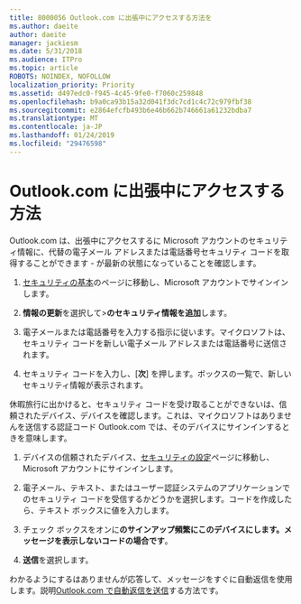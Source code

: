 ```yaml
---
title: 8000056 Outlook.com に出張中にアクセスする方法を
ms.author: daeite
author: daeite
manager: jackiesm
ms.date: 5/31/2018
ms.audience: ITPro
ms.topic: article
ROBOTS: NOINDEX, NOFOLLOW
localization_priority: Priority
ms.assetid: d497edc0-f945-4c45-9fe0-f7060c259848
ms.openlocfilehash: b9a0ca93b15a32d041f3dc7cd1c4c72c979fbf38
ms.sourcegitcommit: e2864efcfb493b6e46b662b746661a61232bdba7
ms.translationtype: MT
ms.contentlocale: ja-JP
ms.lasthandoff: 01/24/2019
ms.locfileid: "29476598"
---
```

# <a name="how-to-access-outlookcom-while-traveling"></a>Outlook.com に出張中にアクセスする方法

Outlook.com は、出張中にアクセスするに Microsoft アカウントのセキュリティ情報に、代替の電子メール アドレスまたは電話番号セキュリティ コードを取得することができます - が最新の状態になっていることを確認します。
  
1. [セキュリティの基本](https://go.microsoft.com/fwlink/p/?linkid=842325)のページに移動し、Microsoft アカウントでサインインします。 
    
2. **情報の更新**を選択して\>**のセキュリティ情報を追加**します。 
    
3. 電子メールまたは電話番号を入力する指示に従います。マイクロソフトは、セキュリティ コードを新しい電子メール アドレスまたは電話番号に送信されます。
    
4. セキュリティ コードを入力し、[**次**] を押します。ボックスの一覧で、新しいセキュリティ情報が表示されます。 
    
休暇旅行に出かけると、セキュリティ コードを受け取ることができないは、信頼されたデバイス、デバイスを確認します。これは、マイクロソフトはありませんを送信する認証コード Outlook.com では、そのデバイスにサインインするときを意味します。
  
1. デバイスの信頼されたデバイス、[セキュリティの設定](https://go.microsoft.com/fwlink/p/?linkid=2002000&amp;clcid=0x409)ページに移動し、Microsoft アカウントにサインインします。 
    
2. 電子メール、テキスト、またはユーザー認証システムのアプリケーションでのセキュリティ コードを受信するかどうかを選択します。コードを作成したら、テキスト ボックスに値を入力します。
    
3. チェック ボックスをオンに**のサインアップ頻繁にこのデバイスにします。メッセージを表示しないコードの場合です**。
    
4. **送信**を選択します。 
    
わかるようにするはありませんが応答して、メッセージをすぐに自動返信を使用します。説明[Outlook.com で自動返信を送信](https://go.microsoft.com/fwlink/p/?linkid=2002100&amp;clcid=0x409)する方法です。
  

